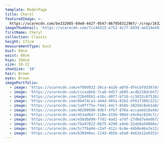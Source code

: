 ```yaml
---
template: ModelPage
title: Cheryl
featuredImage: >-
  https://ucarecdn.com/be332085-69e0-442f-9547-06795031296f/-/crop/1632x1025/0,505/-/preview/
imageThumbnail: 'https://ucarecdn.com/7cc44315-e752-4c77-b939-ae514e493ff1/'
firstName: Cheryl
collection: Classic
height: 171cm
measurementType: bust
bust: 84cm
waist: 68cm
hips: 104cm
size: 10-12
shoeSize: '10'
hair: Brown
eyes: Brown
imagePortfolio:
  - image: 'https://ucarecdn.com/ef90d932-36ca-4a26-a0f6-dfecbfdd3674/'
  - image: 'https://ucarecdn.com/cccea8eb-7ca8-4d57-a605-acdb210dcbe7/'
  - image: 'https://ucarecdn.com/22b495b1-e16c-40f7-b716-cc1032c87510/'
  - image: 'https://ucarecdn.com/0b474ca3-a44d-465a-81b2-df61f309c221/'
  - image: 'https://ucarecdn.com/1a9ff75e-f441-44c7-856b-102ddc8eb1e8/'
  - image: 'https://ucarecdn.com/40200990-9db7-4fbf-870a-eccae6d18a49/'
  - image: 'https://ucarecdn.com/453ad647-118e-4156-986d-e9c0ac820c7c/'
  - image: 'https://ucarecdn.com/e58dbd90-f7d1-4ad2-a7df-27d6d7e4e9b7/'
  - image: 'https://ucarecdn.com/76a97822-6b75-4290-a4eb-32ab0a44066e/'
  - image: 'https://ucarecdn.com/5c7fba04-c2af-412c-bc8e-4db8e46a7e12/'
  - image: 'https://ucarecdn.com/b30940ac-114d-4b5b-a5a0-4e63e12e6353/'
---
```


